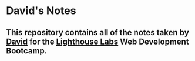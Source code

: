 # David's Notes

## This repository contains all of the notes taken by [David](https://github.com/SFxImpulse) for the [Lighthouse Labs](https://www.lighthouselabs.ca/) Web Development Bootcamp.